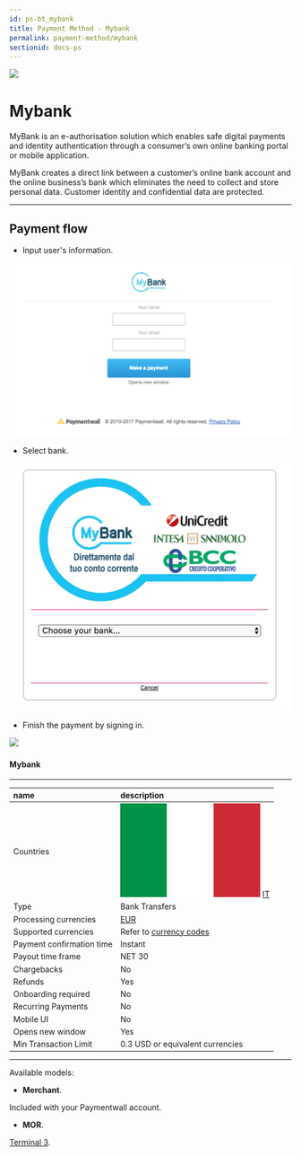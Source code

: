 ```yaml
---
id: ps-bt_mybank
title: Payment Method - Mybank
permalink: payment-method/mybank
sectionid: docs-ps
---
```


<div class="docs-ps-header">
    <div class="docs-ps-logo">
        <img src="https://api.paymentwall.com/images/ps_logos/pm_mybank.png">
    </div>
    <h1>Mybank</h1>
</div>

<div class="docs-ps-body" markdown="1">

<div class="docs-ps-instructions" markdown="1">

MyBank is an e-authorisation solution which enables safe digital payments and identity authentication through a consumer’s own online banking portal or mobile application. 

MyBank creates a direct link between a customer’s online bank account and the online business’s bank which eliminates the need to collect and store personal data. Customer identity and confidential data are protected. 

*** 

## Payment flow

* Input user's information.

<div class="docs-img">
    <img src="/textures/pic/payment-system/bank-transfer/mybank/mybank_preset.png">
</div>

* Select bank.

<div class="docs-img docs-small-img">
    <img src="/textures/pic/payment-system/bank-transfer/mybank/mybank_select.png">
</div>

* Finish the payment by signing in.

<div class="docs-img">
    <img src="/textures/pic/payment-system/bank-transfer/mybank/mybank_checkout.png">
</div>

</div>

<div class="docs-ps-attributes" markdown="1">
<div class="docs-ps-attributes-body" markdown="1">

#### Mybank

***

|name|description|
|:--|:--|
|Countries| <img class="flags" src="/textures/pic/flags/europe/italy.png"> [IT](https://en.wikipedia.org/wiki/italy) |
|Type|Bank Transfers|
|Processing currencies|[EUR](https://en.wikipedia.org/wiki/Euro)|
|Supported currencies| Refer to [currency codes](/reference/currencies)|
|Payment confirmation time|Instant|
|Payout time frame| NET 30|
|Chargebacks|No|
|Refunds|Yes|
|Onboarding required|No|
|Recurring Payments|No|
|Mobile UI|No|
|Opens new window|Yes|
|Min Transaction Limit|0.3 USD or equivalent currencies|

***

Available models:

* **Merchant**. 

Included with your Paymentwall account.

* **MOR**. 

[Terminal 3](https://www.terminal3.com/).

</div>
</div>

</div>